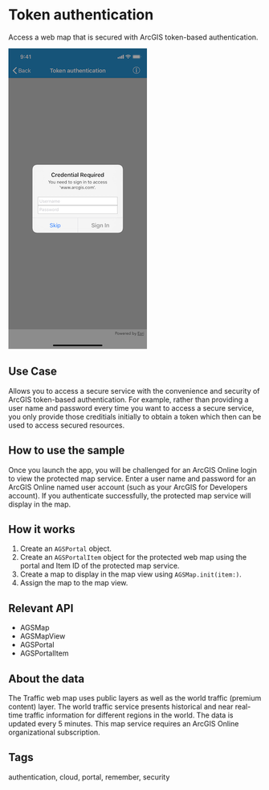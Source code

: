 # Token authentication

Access a web map that is secured with ArcGIS token-based authentication.

![Token Authentication sample](token-authentication.png)

## Use Case

Allows you to access a secure service with the convenience and security of ArcGIS token-based authentication. For example, rather than providing a user name and password every time you want to access a secure service, you only provide those creditials initially to obtain a token which then can be used to access secured resources.

## How to use the sample

Once you launch the app, you will be challenged for an ArcGIS Online login to view the protected map service. Enter a user name and password for an ArcGIS Online named user account (such as your ArcGIS for Developers account). If you authenticate successfully, the protected map service will display in the map.

## How it works

1. Create an `AGSPortal` object.
2. Create an `AGSPortalItem` object for the protected web map using the portal and Item ID of the protected map service.
3. Create a map to display in the map view using `AGSMap.init(item:)`.
4. Assign the map to the map view.

## Relevant API

* AGSMap
* AGSMapView
* AGSPortal
* AGSPortalItem

## About the data

The Traffic web map uses public layers as well as the world traffic (premium content) layer. The world traffic service presents historical and near real-time traffic information for different regions in the world. The data is updated every 5 minutes. This map service requires an ArcGIS Online organizational subscription.

## Tags

authentication, cloud, portal, remember, security
